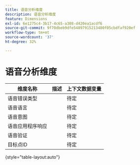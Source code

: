 ```yaml
---
title: 语音分析维度
description: 语音分析维度
feature: Dimensions
exl-id: 6e1275c4-3b17-4c65-a308-d420ea1acdf6
source-git-commit: 9f70dbeb9dfe54897915213480f05cbdfaf920ef
workflow-type: tm+mt
source-wordcount: '37'
ht-degree: 32%

---
```


# 语音分析维度

| 维度名称 | 描述 | 上下文数据变量 |
| --- | --- | --- |
| 语音错误类型 | | 待定 |
| 语音语言 | | 待定 |
| 语音意图 | | 待定 |
| 语音应用程序响应 | | 待定 |
| 语音验证 | | 待定 |
| 目标点ID | | 待定 |

{style="table-layout:auto"}
